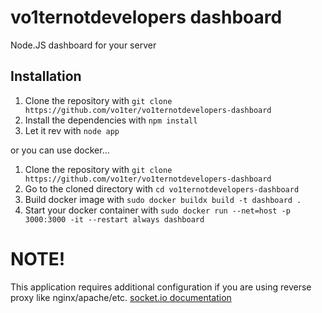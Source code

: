 # vo1ternotdevelopers dashboard

Node.JS dashboard for your server

## Installation

1. Clone the repository with `git clone https://github.com/vo1ter/vo1ternotdevelopers-dashboard`
2. Install the dependencies with `npm install`
3. Let it rev with `node app`

or you can use docker...

1. Clone the repository with `git clone https://github.com/vo1ter/vo1ternotdevelopers-dashboard`
2. Go to the cloned directory with `cd vo1ternotdevelopers-dashboard`
3. Build docker image with `sudo docker buildx build -t dashboard .`
4. Start your docker container with `sudo docker run --net=host -p 3000:3000 -it --restart always dashboard`

# NOTE!
This application requires additional configuration if you are using reverse proxy like nginx/apache/etc.
[socket.io documentation](https://socket.io/docs/v4/reverse-proxy/)